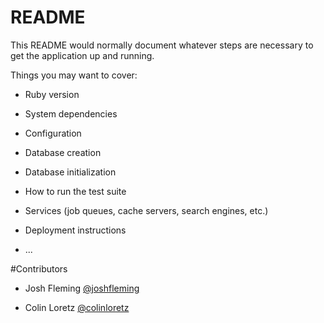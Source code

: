 # README

This README would normally document whatever steps are necessary to get the
application up and running.

Things you may want to cover:

* Ruby version

* System dependencies

* Configuration

* Database creation

* Database initialization

* How to run the test suite

* Services (job queues, cache servers, search engines, etc.)

* Deployment instructions

* ...

#Contributors

* Josh Fleming [@joshfleming](https://github.com/joshfleming)

* Colin Loretz [@colinloretz](http://twitter.com/colinloretz)
